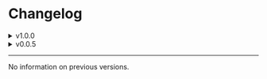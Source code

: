 # Changelog

<details>
    <summary>v1.0.0</summary>
    
    1. UID is now available in the extension settings. Editable field but cannot be changed.
    2. Updated project README.
</details>

<details>
    <summary>v0.0.5</summary>
    
    1. UID is now stored in `<vscode.ExtensionContext>.globalState` (no more editable)
</details>

---

No information on previous versions.